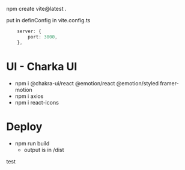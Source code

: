 npm create vite@latest .

put in definConfig in vite.config.ts
```ts
    server: {
        port: 3000,
    },
```
# UI - Charka UI
- npm i @chakra-ui/react @emotion/react @emotion/styled framer-motion
- npm i axios
- npm i react-icons


# Deploy
- npm run build  
  - output is in /dist

test